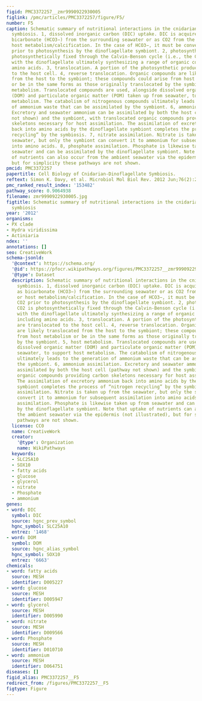 ```yaml
---
figid: PMC3372257__zmr9990922930005
figlink: /pmc/articles/PMC3372257/figure/F5/
number: F5
caption: Schematic summary of nutritional interactions in the cnidarian-dinoflagellate
  symbiosis. 1, dissolved inorganic carbon (DIC) uptake. DIC is acquired either as
  bicarbonate (HCO3−) from the surrounding seawater or as CO2 from the seawater or
  host metabolism/calcification. In the case of HCO3−, it must be converted to CO2
  prior to photosynthesis by the dinoflagellate symbiont. 2, photosynthesis. CO2 is
  photosynthetically fixed through the Calvin-Benson cycle (i.e., the C3pathway),
  with the dinoflagellate ultimately synthesizing a range of organic compounds, including
  amino acids. 3, translocation. A portion of the photosynthetic products are translocated
  to the host cell. 4, reverse translocation. Organic compounds are likely translocated
  from the host to the symbiont; these compounds could arise from host metabolism
  or be in the same forms as those originally translocated by the symbiont. 5, host
  metabolism. Translocated compounds are used, alongside dissolved organic matter
  (DOM) and particulate organic matter (POM) taken up from seawater, to support host
  metabolism. The catabolism of nitrogenous compounds ultimately leads to the generation
  of ammonium waste that can be assimilated by the symbiont. 6, ammonium assimilation.
  Excretory and seawater ammonium can be assimilated by both the host cell (pathway
  not shown) and the symbiont, with translocated organic compounds providing carbon
  skeletons necessary for host assimilation. The assimilation of excretory ammonium
  back into amino acids by the dinoflagellate symbiont completes the process of “nitrogen
  recycling” by the symbiosis. 7, nitrate assimilation. Nitrate is taken up from the
  seawater, but only the symbiont can convert it to ammonium for subsequent assimilation
  into amino acids. 8, phosphate assimilation. Phosphate is likewise taken up from
  seawater and can be assimilated by the dinoflagellate symbiont. Note that uptake
  of nutrients can also occur from the ambient seawater via the epidermis (not illustrated),
  but for simplicity these pathways are not shown.
pmcid: PMC3372257
papertitle: Cell Biology of Cnidarian-Dinoflagellate Symbiosis.
reftext: Simon K. Davy, et al. Microbiol Mol Biol Rev. 2012 Jun;76(2):229-261.
pmc_ranked_result_index: '153482'
pathway_score: 0.9064938
filename: zmr9990922930005.jpg
figtitle: Schematic summary of nutritional interactions in the cnidarian-dinoflagellate
  symbiosis
year: '2012'
organisms:
- PX clade
- Hydra viridissima
- Actiniaria
ndex: ''
annotations: []
seo: CreativeWork
schema-jsonld:
  '@context': https://schema.org/
  '@id': https://pfocr.wikipathways.org/figures/PMC3372257__zmr9990922930005.html
  '@type': Dataset
  description: Schematic summary of nutritional interactions in the cnidarian-dinoflagellate
    symbiosis. 1, dissolved inorganic carbon (DIC) uptake. DIC is acquired either
    as bicarbonate (HCO3−) from the surrounding seawater or as CO2 from the seawater
    or host metabolism/calcification. In the case of HCO3−, it must be converted to
    CO2 prior to photosynthesis by the dinoflagellate symbiont. 2, photosynthesis.
    CO2 is photosynthetically fixed through the Calvin-Benson cycle (i.e., the C3pathway),
    with the dinoflagellate ultimately synthesizing a range of organic compounds,
    including amino acids. 3, translocation. A portion of the photosynthetic products
    are translocated to the host cell. 4, reverse translocation. Organic compounds
    are likely translocated from the host to the symbiont; these compounds could arise
    from host metabolism or be in the same forms as those originally translocated
    by the symbiont. 5, host metabolism. Translocated compounds are used, alongside
    dissolved organic matter (DOM) and particulate organic matter (POM) taken up from
    seawater, to support host metabolism. The catabolism of nitrogenous compounds
    ultimately leads to the generation of ammonium waste that can be assimilated by
    the symbiont. 6, ammonium assimilation. Excretory and seawater ammonium can be
    assimilated by both the host cell (pathway not shown) and the symbiont, with translocated
    organic compounds providing carbon skeletons necessary for host assimilation.
    The assimilation of excretory ammonium back into amino acids by the dinoflagellate
    symbiont completes the process of “nitrogen recycling” by the symbiosis. 7, nitrate
    assimilation. Nitrate is taken up from the seawater, but only the symbiont can
    convert it to ammonium for subsequent assimilation into amino acids. 8, phosphate
    assimilation. Phosphate is likewise taken up from seawater and can be assimilated
    by the dinoflagellate symbiont. Note that uptake of nutrients can also occur from
    the ambient seawater via the epidermis (not illustrated), but for simplicity these
    pathways are not shown.
  license: CC0
  name: CreativeWork
  creator:
    '@type': Organization
    name: WikiPathways
  keywords:
  - SLC25A10
  - SOX10
  - fatty acids
  - glucose
  - glycerol
  - nitrate
  - Phosphate
  - ammonium
genes:
- word: DIC
  symbol: DIC
  source: hgnc_prev_symbol
  hgnc_symbol: SLC25A10
  entrez: '1468'
- word: DOM
  symbol: DOM
  source: hgnc_alias_symbol
  hgnc_symbol: SOX10
  entrez: '6663'
chemicals:
- word: fatty acids
  source: MESH
  identifier: D005227
- word: glucose
  source: MESH
  identifier: D005947
- word: glycerol
  source: MESH
  identifier: D005990
- word: nitrate
  source: MESH
  identifier: D009566
- word: Phosphate
  source: MESH
  identifier: D010710
- word: ammonium
  source: MESH
  identifier: D064751
diseases: []
figid_alias: PMC3372257__F5
redirect_from: /figures/PMC3372257__F5
figtype: Figure
---
```

